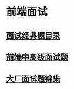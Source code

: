 # 前端面试



## [面试经典题目录](https://github.com/Jack-cool/fe_interview/issues?page=2&q=is%3Aissue+is%3Aopen) 

## [前端中高级面试题](https://github.com/qinyakang/Interview/issues/1)

## [大厂面试题锦集](https://github.com/georgezouq/interview)
